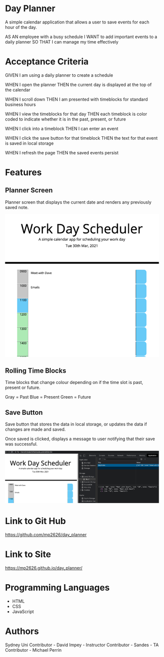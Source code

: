 # Day Planner

A simple calendar application that allows a user to save events for each hour of the day.

AS AN employee with a busy schedule
I WANT to add important events to a daily planner
SO THAT I can manage my time effectively

# Acceptance Criteria

GIVEN I am using a daily planner to create a schedule

WHEN I open the planner
THEN the current day is displayed at the top of the calendar

WHEN I scroll down
THEN I am presented with timeblocks for standard business hours

WHEN I view the timeblocks for that day
THEN each timeblock is color coded to indicate whether it is in the past, present, or future

WHEN I click into a timeblock
THEN I can enter an event

WHEN I click the save button for that timeblock
THEN the text for that event is saved in local storage

WHEN I refresh the page
THEN the saved events persist

# Features

## Planner Screen

Planner screen that displays the current date and renders any previously saved note.

![Planner Screen](images/plannerscreen.png)

## Rolling Time Blocks

Time blocks that change colour depending on if the time slot is past, present or future.

Gray = Past
Blue = Present
Green = Future

## Save Button

Save button that stores the data in local storage, or updates the data if changes are made and saved.

Once saved is clicked, displays a message to user notifying that their save was successful.

![Save Screen](images/saveScreen.png)

# Link to Git Hub

https://github.com/mp2626/day_planner

# Link to Site

https://mp2626.github.io/day_planner/

# Programming Languages

* HTML
* CSS
* JavaScript

# Authors
Sydney Uni
Contributor - David Impey - Instructor
Contributor - Sandes - TA
Contributor - Michael Perrin